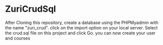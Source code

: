 # ZuriCrudSql

After Cloning this repository, create a database using the PHPMyadmin with the name "zuri_crud". click on the import option on your local server. Select the crud.sql file on this project and click Go.
you can now create your user and courses
